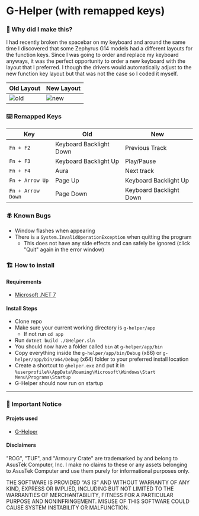 # G-Helper (with remapped keys)

### 🤔 Why did I make this?
I had recently broken the spacebar on my keyboard and around the same time I discovered that some Zephyrus G14 models had a different layouts for the function keys. Since I was going to order and replace my keyboard anyways, it was the perfect opportunity to order a new keyboard with the layout that I preferred. I though the drivers would automatically adjust to the new function key layout but that was not the case so I coded it myself.

|Old Layout|New Layout|
|---|---|
|<img src="https://i.ibb.co/zQjyVQm/5177-Hn-Ssz-L-AC-SL1500.jpg" alt="old"/>|<img src="https://i.postimg.cc/nVWRyFb6/61ro-Q15-Vn-NL-AC-UF894-1000-QL80-1.jpg" alt="new"/>|

### ⌨️ Remapped Keys

|Key|Old|New|
|---|---|---|
|`Fn + F2`|Keyboard Backlight Down|Previous Track|
|`Fn + F3`|Keyboard Backlight Up|Play/Pause|
|`Fn + F4`|Aura|Next track|
|`Fn + Arrow Up`|Page Up|Keyboard Backlight Up|
|`Fn + Arrow Down`|Page Down|Keyboard Backlight Down|

### 🪰 Known Bugs
- Window flashes when appearing
- There is a `System.InvalidOperationException` when quitting the program
   - This does not have any side effects and can safely be ignored (click "Quit" again in the error window)
 
### 🏗️ How to install

#### Requirements
- [Microsoft .NET 7](https://download.visualstudio.microsoft.com/download/pr/03a5170a-a4cd-458c-b5d0-e5149ee4fdcf/e9026f6fe3c3fec4a774e034d4f98ead/dotnet-sdk-7.0.404-win-x64.exe)

#### Install Steps
- Clone repo
- Make sure your current working directory is `g-helper/app`
   - If not run `cd app`
- Run `dotnet build ./GHelper.sln`
- You should now have a folder called `bin` at `g-helper/app/bin`
- Copy everything inside the `g-helper/app/bin/Debug` (x86) or `g-helper/app/bin/x64/Debug` (x64) folder to your preferred install location
- Create a shortcut to `ghelper.exe` and put it in `%userprofile%\AppData\Roaming\Microsoft\Windows\Start Menu\Programs\Startup`
- G-Helper should now run on startup
------------------
### 🔖 Important Notice

#### Projets used
- [G-Helper](https://github.com/seerge/g-helper)

#### Disclaimers
"ROG", "TUF", and "Armoury Crate" are trademarked by and belong to AsusTek Computer, Inc. I make no claims to these or any assets belonging to AsusTek Computer and use them purely for informational purposes only.

THE SOFTWARE IS PROVIDED “AS IS” AND WITHOUT WARRANTY OF ANY KIND, EXPRESS OR IMPLIED, INCLUDING BUT NOT LIMITED TO THE WARRANTIES OF MERCHANTABILITY, FITNESS FOR A PARTICULAR PURPOSE AND NONINFRINGEMENT. MISUSE OF THIS SOFTWARE COULD CAUSE SYSTEM INSTABILITY OR MALFUNCTION.
